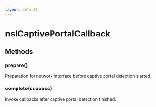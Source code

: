 ```yaml
---
layout: default
---
```


# nsICaptivePortalCallback #

## Methods ##

### prepare() ###
  
Preparation for network interface before captive portal detection started.  
  

### complete(success) ###
  
Invoke callbacks after captive portal detection finished.  
  
